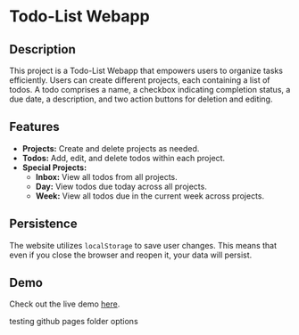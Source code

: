 # Todo-List Webapp

## Description

This project is a Todo-List Webapp that empowers users to organize tasks efficiently. Users can create different projects, each containing a list of todos. A todo comprises a name, a checkbox indicating completion status, a due date, a description, and two action buttons for deletion and editing.

## Features

- **Projects:** Create and delete projects as needed.
- **Todos:** Add, edit, and delete todos within each project.
- **Special Projects:**
  - **Inbox:** View all todos from all projects.
  - **Day:** View todos due today across all projects.
  - **Week:** View all todos due in the current week across projects.

## Persistence

The website utilizes `localStorage` to save user changes. This means that even if you close the browser and reopen it, your data will persist.

## Demo

Check out the live demo [here]().


testing github pages folder options
